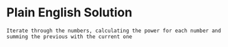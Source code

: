 # Plain English Solution

```
Iterate through the numbers, calculating the power for each number and summing the previous with the current one
```